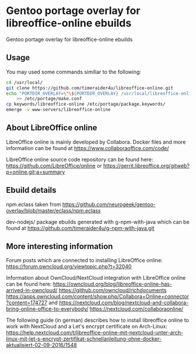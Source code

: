 # Gentoo portage overlay for libreoffice-online ebuilds 
Gentoo portage overlay for libreoffice-online ebuilds

## Usage
You may used some commands similiar to the following:
````bash
cd /usr/local/
git clone https://github.com/timeraider4u/libreoffice-online.git
echo "PORTDIR_OVERLAY=\"\${PORTDIR_OVERLAY} /usr/local/libreoffice-online/\"" \
	>> /etc/portage/make.conf
cp keywords/libreoffice-online /etc/portage/package.keywords/
emerge -v www-servers/libreoffice-online
````

## About LibreOffice online
LibreOffice online is mainly developed by Collabora.
Docker files and more information can be found at
https://www.collaboraoffice.com/code/

LibreOffice online source code repository can be found here:
https://github.com/LibreOffice/online
or
https://gerrit.libreoffice.org/gitweb?p=online.git;a=summary

## Ebuild details
npm.eclass taken from 
https://github.com/neurogeek/gentoo-overlay/blob/master/eclass/npm.eclass

dev-nodejs/ package ebuilds generated with g-npm-with-java which can be found at
https://github.com/timeraider4u/g-npm-with-java.git

## More interesting information
Forum posts which are connected to installing LibreOffice online:
https://forum.owncloud.org/viewtopic.php?t=32040

Information about OwnCloud/NextCloud integration with LibreOffice online
can be found here:
https://owncloud.org/blog/libreoffice-online-has-arrived-in-owncloud/
https://github.com/owncloud/richdocuments
https://apps.owncloud.com/content/show.php/Collabora+Online+connector?content=174727
and 
https://nextcloud.com/blog/nextcloud-and-collabora-bring-online-office-to-everybody/
https://nextcloud.com/collaboraonline/

The following guide (in german) describes how to install libreoffice online 
to work with NextCloud and a Let's encrypt certificate on Arch-Linux:
https://help.nextcloud.com/t/libreoffice-online-mit-nextcloud-unter-arch-linux-mit-let-s-encrypt-zertifikat-schnellanleitung-ohne-docker-aktualisiert-02-09-2016/1548
